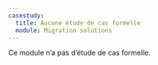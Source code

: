 ```yaml
---
casestudy:
  title: Aucune étude de cas formelle
  module: Migration solutions
---
```

Ce module n’a pas d’étude de cas formelle. 
